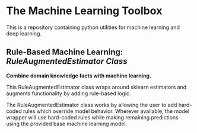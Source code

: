 # The Machine Learning Toolbox

This is a repository containing python utilities for machine learning and deep learning. 

## Rule-Based Machine Learning: *RuleAugmentedEstimator Class*

**Combine domain knowledge facts with machine learning.**

This RuleAugmentedEstimator class wraps around sklearn estimators and augments functionality by adding rule-based logic.

The RuleAugmentedEstimator class works by allowing the user to add hard-coded rules which override model behavior.
Wherever available, the model wrapper will use hard-coded rules while making remaining predictions using the provided base machine learning model.
